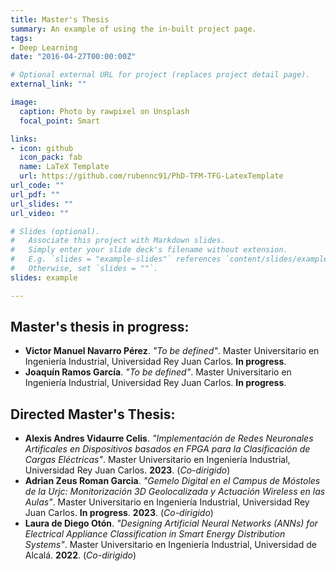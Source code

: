 ```yaml
---
title: Master's Thesis
summary: An example of using the in-built project page.
tags:
- Deep Learning
date: "2016-04-27T00:00:00Z"

# Optional external URL for project (replaces project detail page).
external_link: ""

image:
  caption: Photo by rawpixel on Unsplash
  focal_point: Smart

links:
- icon: github
  icon_pack: fab
  name: LaTeX Template
  url: https://github.com/rubennc91/PhD-TFM-TFG-LatexTemplate
url_code: ""
url_pdf: ""
url_slides: ""
url_video: ""

# Slides (optional).
#   Associate this project with Markdown slides.
#   Simply enter your slide deck's filename without extension.
#   E.g. `slides = "example-slides"` references `content/slides/example-slides.md`.
#   Otherwise, set `slides = ""`.
slides: example

---
```


## Master's thesis in progress:

* **Victor Manuel Navarro Pérez**. _"To be defined"_. Master Universitario en Ingeniería Industrial, Universidad Rey Juan Carlos. **In progress**.
* **Joaquín Ramos García**. _"To be defined"_. Master Universitario en Ingeniería Industrial, Universidad Rey Juan Carlos. **In progress**.

## Directed Master's Thesis:
* **Alexis Andres Vidaurre Celis**. _"Implementación de Redes Neuronales Artificales en Dispositivos basados en FPGA para la Clasificación de Cargas Eléctricas"_. Master Universitario en Ingeniería Industrial, Universidad Rey Juan Carlos. **2023**. (_Co-dirigido_)
* **Adrian Zeus Roman Garcia**. _"Gemelo Digital en el Campus de Móstoles de la Urjc: Monitorización 3D Geolocalizada y Actuación Wireless en las Aulas"_. Master Universitario en Ingeniería Industrial, Universidad Rey Juan Carlos. **In progress**. **2023**. (_Co-dirigido_)
* **Laura de Diego Otón**. _"Designing Artificial Neural Networks (ANNs) for Electrical Appliance Classification in Smart Energy Distribution Systems"_. Master Universitario en Ingeniería Industrial, Universidad de Alcalá. **2022**. (_Co-dirigido_)

